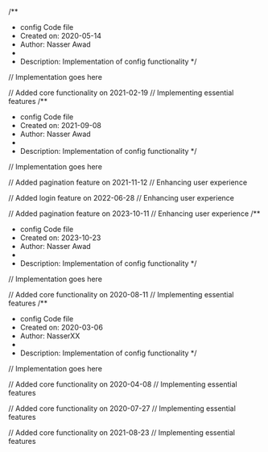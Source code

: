 /**
 * config Code file
 * Created on: 2020-05-14
 * Author: Nasser Awad
 *
 * Description: Implementation of config functionality
 */
 
// Implementation goes here


// Added core functionality on 2021-02-19
// Implementing essential features
/**
 * config Code file
 * Created on: 2021-09-08
 * Author: Nasser Awad
 *
 * Description: Implementation of config functionality
 */
 
// Implementation goes here


// Added pagination feature on 2021-11-12
// Enhancing user experience

// Added login feature on 2022-06-28
// Enhancing user experience

// Added pagination feature on 2023-10-11
// Enhancing user experience
/**
 * config Code file
 * Created on: 2023-10-23
 * Author: Nasser Awad
 *
 * Description: Implementation of config functionality
 */
 
// Implementation goes here


// Added core functionality on 2020-08-11
// Implementing essential features
/**
 * config Code file
 * Created on: 2020-03-06
 * Author: NasserXX
 *
 * Description: Implementation of config functionality
 */
 
// Implementation goes here


// Added core functionality on 2020-04-08
// Implementing essential features

// Added core functionality on 2020-07-27
// Implementing essential features

// Added core functionality on 2021-08-23
// Implementing essential features
